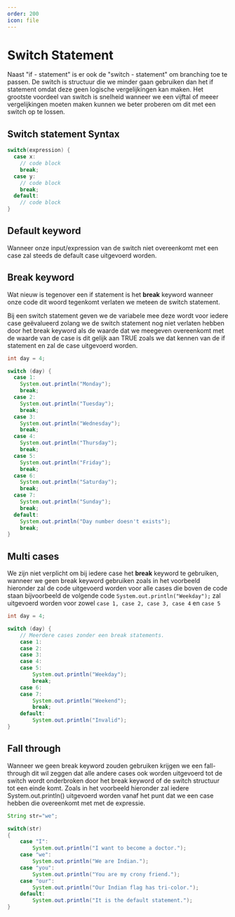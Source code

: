 ```yaml
---
order: 200
icon: file
---
```

# Switch Statement

Naast "if - statement" is er ook de "switch - statement" om branching toe te passen. De switch is structuur die we minder gaan gebruiken dan het if statement omdat deze geen logische vergelijkingen kan maken. Het grootste voordeel van switch is snelheid wanneer we een vijftal of meeer vergelijkingen moeten maken kunnen we beter proberen om dit met een switch op te lossen.

## Switch statement Syntax

```java
switch(expression) {
  case x:
    // code block
    break;
  case y:
    // code block
    break;
  default:
    // code block
}
```

## Default keyword

Wanneer onze input/expression van de switch niet overeenkomt met een case zal steeds de default case uitgevoerd worden.

<div style='page-break-after: always;'></div>

## Break keyword

Wat nieuw is tegenover een if statement is het **break** keyword wanneer onze code dit woord tegenkomt verlaten we meteen de switch statement.

Bij een switch statement geven we de variabele mee deze wordt voor iedere case geëvalueerd zolang we de switch statement nog niet verlaten hebben door het break keyword als de waarde dat we meegeven overeenkomt met de waarde van de case is dit gelijk aan TRUE zoals we dat kennen van de if statement en zal de case uitgevoerd worden.

```java
int day = 4;

switch (day) {
  case 1:
    System.out.println("Monday");
    break;
  case 2:
    System.out.println("Tuesday");
    break;
  case 3:
    System.out.println("Wednesday");
    break;
  case 4:
    System.out.println("Thursday");
    break;
  case 5:
    System.out.println("Friday");
    break;
  case 6:
    System.out.println("Saturday");
    break;
  case 7:
    System.out.println("Sunday");
    break;
  default:
    System.out.println("Day number doesn't exists");
    break;
}
```

<div style='page-break-after: always;'></div>

## Multi cases

We zijn niet verplicht om bij iedere case het **break** keyword te gebruiken, wanneer we geen break keyword gebruiken zoals in het voorbeeld hieronder zal de code uitgevoerd worden voor alle cases die boven de code staan bijvoorbeeld de volgende code `System.out.println("Weekday");` zal uitgevoerd worden voor zowel `case 1, case 2, case 3, case 4` en `case 5`

```java
int day = 4;

switch (day) {
    // Meerdere cases zonder een break statements.
    case 1:
    case 2:
    case 3:
    case 4:
    case 5:
        System.out.println("Weekday");
        break;
    case 6:
    case 7:
        System.out.println("Weekend");
        break;
    default:
        System.out.println("Invalid");
}
```

<div style='page-break-after: always;'></div>

## Fall through

Wanneer we geen break keyword zouden gebruiken krijgen we een fall-through dit wil zeggen dat alle andere cases ook worden uitgevoerd tot de switch wordt onderbroken door het break keyword of de switch structuur tot een einde komt. Zoals in het voorbeeld hieronder zal iedere System.out.println() uitgevoerd worden vanaf het punt dat we een case hebben die overeenkomt met met de expressie.

```java
String str="we";  

switch(str)  
{  
    case "I":  
        System.out.println("I want to become a doctor.");  
    case "we":  
        System.out.println("We are Indian.");  
    case "you":  
        System.out.println("You are my crony friend.");  
    case "our":  
        System.out.println("Our Indian flag has tri-color.");  
    default:  
        System.out.println("It is the default statement.");  
}
```
